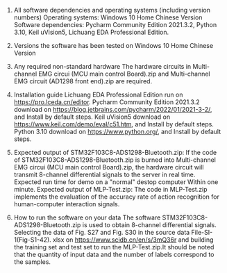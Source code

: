 1. All software dependencies and operating systems (including version numbers)
Operating systems: Windows 10 Home Chinese Version
Software dependencies: 
Pycharm Community Edition 2021.3.2, Python 3.10, Keil uVision5, Lichuang EDA Professional Edition.

2. Versions the software has been tested on Windows 10 Home Chinese Version

3. Any required non-standard hardware
The hardware circuits in Multi-channel EMG circui (MCU main control Board).zip and Multi-channel EMG circuit (AD1298 front end).zip are required.

4. Installation guide
Lichuang EDA Professional Edition run on https://pro.lceda.cn/editor.
Pycharm Community Edition 2021.3.2 download on https://blog.jetbrains.com/pycharm/2022/01/2021-3-2/, and Install by default steps.
Keil uVision5 download on https://www.keil.com/demo/eval/c51.htm, and Install by default steps.
Python 3.10 download on https://www.python.org/, and Install by default steps.

5. Expected output of STM32F103C8-ADS1298-Bluetooth.zip: If the code of STM32F103C8-ADS1298-Bluetooth.zip is burned into Multi-channel EMG circui (MCU main control Board).zip, the hardware circuit will transmit 8-channel differential signals to the server in real time.
Expected run time for demo on a "normal" destop computer Within one minute.
Expected output of MLP-Test.zip: The code in MLP-Test.zip implements the evaluation of the accuracy rate of action recognition for human-computer interaction signals.

6. How to run the software on your data
The software STM32F103C8-ADS1298-Bluetooth.zip is used to obtain 8-channel differential signals.
Selecting the data of Fig. S27 and Fig. S30 in the source data File-SI-1(Fig-S1-42). xlsx on https://www.scidb.cn/en/s/3mQ36r and building the training set and test  set to run the MLP-Test.zip.It should be noted that the quantity of input data and the number of labels correspond to the samples.
